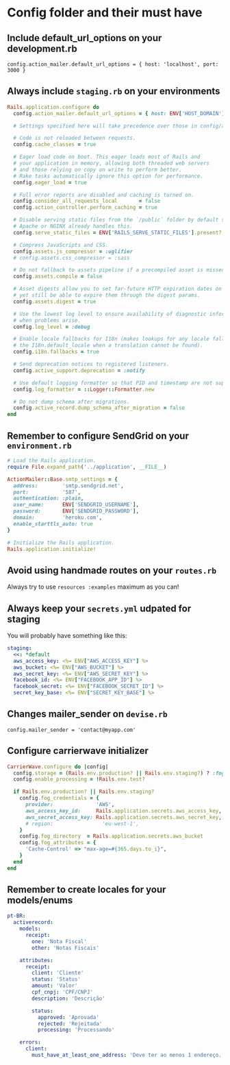 # Config folder and their must have

## Include default_url_options on your development.rb
`config.action_mailer.default_url_options = { host: 'localhost', port: 3000 }`

## Always include `staging.rb` on your environments
```ruby
Rails.application.configure do
  config.action_mailer.default_url_options = { host: ENV['HOST_DOMAIN'] }

  # Settings specified here will take precedence over those in config/application.rb.

  # Code is not reloaded between requests.
  config.cache_classes = true

  # Eager load code on boot. This eager loads most of Rails and
  # your application in memory, allowing both threaded web servers
  # and those relying on copy on write to perform better.
  # Rake tasks automatically ignore this option for performance.
  config.eager_load = true

  # Full error reports are disabled and caching is turned on.
  config.consider_all_requests_local       = false
  config.action_controller.perform_caching = true

  # Disable serving static files from the `/public` folder by default since
  # Apache or NGINX already handles this.
  config.serve_static_files = ENV['RAILS_SERVE_STATIC_FILES'].present?

  # Compress JavaScripts and CSS.
  config.assets.js_compressor = :uglifier
  # config.assets.css_compressor = :sass

  # Do not fallback to assets pipeline if a precompiled asset is missed.
  config.assets.compile = false

  # Asset digests allow you to set far-future HTTP expiration dates on all assets,
  # yet still be able to expire them through the digest params.
  config.assets.digest = true

  # Use the lowest log level to ensure availability of diagnostic information
  # when problems arise.
  config.log_level = :debug

  # Enable locale fallbacks for I18n (makes lookups for any locale fall back to
  # the I18n.default_locale when a translation cannot be found).
  config.i18n.fallbacks = true

  # Send deprecation notices to registered listeners.
  config.active_support.deprecation = :notify

  # Use default logging formatter so that PID and timestamp are not suppressed.
  config.log_formatter = ::Logger::Formatter.new

  # Do not dump schema after migrations.
  config.active_record.dump_schema_after_migration = false
end
```

## Remember to configure SendGrid on your `environment.rb`

```ruby
# Load the Rails application.
require File.expand_path('../application', __FILE__)

ActionMailer::Base.smtp_settings = {
  address:        'smtp.sendgrid.net',
  port:           '587',
  authentication: :plain,
  user_name:      ENV['SENDGRID_USERNAME'],
  password:       ENV['SENDGRID_PASSWORD'],
  domain:         'heroku.com',
  enable_starttls_auto: true
}

# Initialize the Rails application.
Rails.application.initialize!
```

## Avoid using handmade routes on your `routes.rb`
Always try to use `resources :examples` maximum as you can!

## Always keep your `secrets.yml` udpated for staging

You will probably have something like this:

```yaml
staging:
  <<: *default
  aws_access_key: <%= ENV["AWS_ACCESS_KEY"] %>
  aws_bucket: <%= ENV["AWS_BUCKET"] %>
  aws_secret_key: <%= ENV["AWS_SECRET_KEY"] %>
  facebook_id: <%= ENV["FACEBOOK_APP_ID"] %>
  facebook_secret: <%= ENV["FACEBOOK_SECRET_ID"] %>
  secret_key_base: <%= ENV["SECRET_KEY_BASE"] %>
```

## Changes mailer_sender on `devise.rb`

`config.mailer_sender = 'contact@myapp.com'`

## Configure carrierwave initializer

```ruby
CarrierWave.configure do |config|
  config.storage = (Rails.env.production? || Rails.env.staging?) ? :fog : :file
  config.enable_processing = !Rails.env.test?

  if Rails.env.production? || Rails.env.staging?
    config.fog_credentials = {
      provider:              'AWS',
      aws_access_key_id:     Rails.application.secrets.aws_access_key,
      aws_secret_access_key: Rails.application.secrets.aws_secret_key,
      # region:                'eu-west-1',
    }
    config.fog_directory  = Rails.application.secrets.aws_bucket
    config.fog_attributes = {
      'Cache-Control' => "max-age=#{365.days.to_i}",
    }
  end
end
```

## Remember to create locales for your models/enums

```yaml
pt-BR:
  activerecord:
    models:
      receipt:
        one: 'Nota Fiscal'
        other: 'Notas Fiscais'

    attributes:
      receipt:
        client: 'Cliente'
        status: 'Status'
        amount: 'Valor'
        cpf_cnpj: 'CPF/CNPJ'
        description: 'Descrição'

        status:
          approved: 'Aprovada'
          rejected: 'Rejeitada'
          processing: 'Processando'

    errors:
      client:
        must_have_at_least_one_address: 'Deve ter ao menos 1 endereço.'
```
